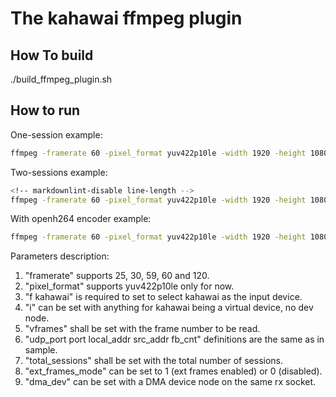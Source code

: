 # The kahawai ffmpeg plugin

## How To build

./build_ffmpeg_plugin.sh

## How to run

One-session example:
```bash
ffmpeg -framerate 60 -pixel_format yuv422p10le -width 1920 -height 1080 -udp_port 20000 -port 0000:31:00.0 -local_addr "192.168.96.2" -src_addr "239.168.85.20" -dma_dev "0000:00:01.0" -ext_frames_mode 1 -f kahawai -i "k" -vframes 2000 -f rawvideo /dev/null -y"
```

Two-sessions example:
```bash
<!-- markdownlint-disable line-length -->
ffmpeg -framerate 60 -pixel_format yuv422p10le -width 1920 -height 1080 -udp_port 20000 -port 0000:31:00.0 -local_addr "192.168.96.2" -src_addr "239.168.85.20" -total_sessions 2 -ext_frames_mode 1 -f kahawai -i "1" -framerate 60 -pixel_format yuv422p10le -width 1920 -height 1080 -udp_port 20001 -port 0000:31:00.0 -local_addr "192.168.96.3" -src_addr "239.168.85.20" -total_sessions 2 -ext_frames_mode 1 -f kahawai -i "2" -map 0:0 -vframes 5000 -f rawvideo /dev/null -y -map 1:0 -vframes 5000 -f rawvideo /dev/null -y
```

With openh264 encoder example:
```bash
ffmpeg -framerate 60 -pixel_format yuv422p10le -width 1920 -height 1080 -udp_port 20000 -port 0000:31:00.0 -local_addr "192.168.96.2" -src_addr "239.168.85.20" -dma_dev "0000:00:01.0" -ext_frames_mode 1 -f kahawai -i "k" -vframes 2000 -c:v libopenh264 out.264 -y
```

Parameters description:

1. "framerate" supports 25, 30, 59, 60 and 120.
2. "pixel_format" supports yuv422p10le only for now.
3. "f kahawai" is required to set to select kahawai as the input device.
4. "i" can be set with anything for kahawai being a virtual device, no dev node.
5. "vframes" shall be set with the frame number to be read.
6. "udp_port port local_addr src_addr fb_cnt" definitions are the same as in sample.
7. "total_sessions" shall be set with the total number of sessions.
8. "ext_frames_mode" can be set to 1 (ext frames enabled) or 0 (disabled).
9. "dma_dev" can be set with a DMA device node on the same rx socket.
